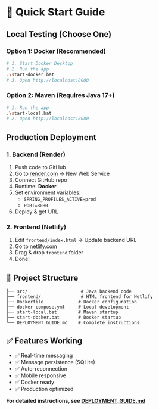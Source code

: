 # 🚀 Quick Start Guide

## Local Testing (Choose One)

### Option 1: Docker (Recommended)
```bash
# 1. Start Docker Desktop
# 2. Run the app
.\start-docker.bat
# 3. Open http://localhost:8080
```

### Option 2: Maven (Requires Java 17+)
```bash
# 1. Run the app
.\start-local.bat
# 2. Open http://localhost:8080
```

## Production Deployment

### 1. Backend (Render)
1. Push code to GitHub
2. Go to [render.com](https://render.com) → New Web Service
3. Connect GitHub repo
4. Runtime: **Docker**
5. Set environment variables:
   - `SPRING_PROFILES_ACTIVE=prod`
   - `PORT=8080`
6. Deploy & get URL

### 2. Frontend (Netlify)
1. Edit `frontend/index.html` → Update backend URL
2. Go to [netlify.com](https://netlify.com)
3. Drag & drop `frontend` folder
4. Done!

## 📁 Project Structure
```
├── src/                    # Java backend code
├── frontend/               # HTML frontend for Netlify
├── Dockerfile             # Docker configuration
├── docker-compose.yml     # Local development
├── start-local.bat        # Maven startup
├── start-docker.bat       # Docker startup
└── DEPLOYMENT_GUIDE.md    # Complete instructions
```

## ✅ Features Working
- ✅ Real-time messaging
- ✅ Message persistence (SQLite)
- ✅ Auto-reconnection
- ✅ Mobile responsive
- ✅ Docker ready
- ✅ Production optimized

**For detailed instructions, see [DEPLOYMENT_GUIDE.md](DEPLOYMENT_GUIDE.md)** 